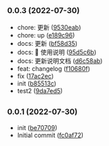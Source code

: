 ## <small>0.0.3 (2022-07-30)</small>

* chore: 更新 ([9530eab](https://github.com/tinymce-plugin/i18n-api/commit/9530eab))
* chore: up ([e189c96](https://github.com/tinymce-plugin/i18n-api/commit/e189c96))
* docs:  更新 ([bf58d35](https://github.com/tinymce-plugin/i18n-api/commit/bf58d35))
* docs: 📝 使用说明 ([95d5c6b](https://github.com/tinymce-plugin/i18n-api/commit/95d5c6b))
* docs: 更新说明文档 ([d6c58ab](https://github.com/tinymce-plugin/i18n-api/commit/d6c58ab))
* feat: changelog ([f10680f](https://github.com/tinymce-plugin/i18n-api/commit/f10680f))
* fix ([17ac2ec](https://github.com/tinymce-plugin/i18n-api/commit/17ac2ec))
* init ([b85513c](https://github.com/tinymce-plugin/i18n-api/commit/b85513c))
* test2 ([9da7ed5](https://github.com/tinymce-plugin/i18n-api/commit/9da7ed5))



## <small>0.0.1 (2022-07-30)</small>

* init ([be70709](https://github.com/tinymce-plugin/i18n-api/commit/be70709))
* Initial commit ([fc0af72](https://github.com/tinymce-plugin/i18n-api/commit/fc0af72))



